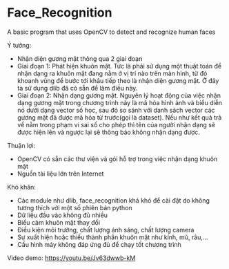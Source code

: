 # Face_Recognition
A basic program that uses OpenCV to detect and recognize human faces

Ý tưởng:
- Nhận diện gương mặt thông qua 2 giai đoạn
- Giai đoạn 1: Phát hiện khuôn mặt. Tức là phải sử dụng một thuật toán để nhận dạng ra khuôn mặt đang nằm ở vị trí nào trên màn hình, từ đó khoanh vùng để bước tới khâu tiếp theo là nhận diện gương mặt. Ở đây ta sử dụng dlib đã có sẵn để làm điều này.
- Giai đoạn 2: Nhận dạng gương mặt. Nguyên lý hoạt động của việc nhận dạng gương mặt trong chương trình này là mã hóa hình ảnh và biểu diễn nó dưới dạng vector số học, sau đó so sánh với danh sách vector các gương mặt đã được mã hóa từ trước(gọi là dataset). Nếu như kết quả trả về nằm trong phạm vi sai số cho phép thì tên của người nhận dạng sẽ được hiện lên và ngược lại sẽ thông báo không nhận dạng được.

Thuận lợi:
- OpenCV có sẵn các thư viện và gói hỗ trợ trong việc nhận dạng khuôn mặt
- Nguồn tài liệu lớn trên Internet

Khó khăn:
- Các module như dlib, face_recognition khá khó để cài đặt do không tương thích với một số phiên bản python
- Dữ liệu đầu vào không đủ nhiều
- Biểu cảm khuôn mặt thay đổi
- Điều kiện môi trường, chất lượng ánh sáng, chất lượng camera
- Sự xuất hiện hoặc thiếu thành phần khuôn mặt như kính, mũ, râu,...
- Cấu hình máy không đáp ứng đủ để chạy tốt chương trình

Video demo: https://youtu.be/Jv63dwwb-kM
